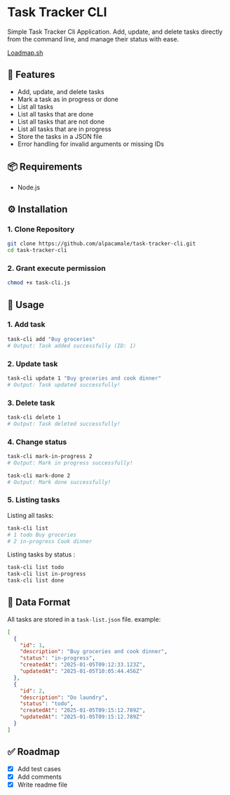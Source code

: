 # Task Tracker CLI

Simple Task Tracker Cli Application.
Add, update, and delete tasks directly from the command line, and manage their status with ease.

[Loadmap.sh](https://roadmap.sh/projects/task-tracker)

## 🚀 Features

- Add, update, and delete tasks
- Mark a task as in progress or done
- List all tasks
- List all tasks that are done
- List all tasks that are not done
- List all tasks that are in progress
- Store the tasks in a JSON file
- Error handling for invalid arguments or missing IDs

## 📦 Requirements

- Node.js

## ⚙️ Installation

### 1. Clone Repository

```bash
git clone https://github.com/alpacamale/task-tracker-cli.git
cd task-tracker-cli
```

### 2. Grant execute permission

```bash
chmod +x task-cli.js
```

## 📝 Usage

### 1. Add task

```bash
task-cli add "Buy groceries"
# Output: Task added successfully (ID: 1)
```

### 2. Update task

```bash
task-cli update 1 "Buy groceries and cook dinner"
# Output: Task updated successfully!
```

### 3. Delete task

```bash
task-cli delete 1
# Output: Task deleted successfully!
```

### 4. Change status

```bash
task-cli mark-in-progress 2
# Output: Mark in progress successfully!

task-cli mark-done 2
# Output: Mark done successfully!
```

### 5. Listing tasks

Listing all tasks:

```bash
task-cli list
# 1 todo Buy groceries
# 2 in-progress Cook dinner
```

Listing tasks by status :

```bash
task-cli list todo
task-cli list in-progress
task-cli list done
```

## 📂 Data Format

All tasks are stored in a `task-list.json` file.
example:

```json
[
  {
    "id": 1,
    "description": "Buy groceries and cook dinner",
    "status": "in-progress",
    "createdAt": "2025-01-05T09:12:33.123Z",
    "updatedAt": "2025-01-05T10:05:44.456Z"
  },
  {
    "id": 2,
    "description": "Do laundry",
    "status": "todo",
    "createdAt": "2025-01-05T09:15:12.789Z",
    "updatedAt": "2025-01-05T09:15:12.789Z"
  }
]
```

## ✅ Roadmap

- [x] Add test cases
- [x] Add comments
- [x] Write readme file
